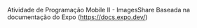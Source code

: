 Atividade de Programação Mobile II - ImagesShare
Baseada na documentação do Expo (https://docs.expo.dev/)
